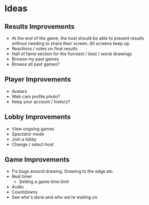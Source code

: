 # Ideas
## Results Improvements
* At the end of the game, the host should be able to present results without needing to share their screen. All screens keep up.
* Reactions / votes on final results
* Hall of fame section for the funniest / best / worst drawings
* Browse my past games
* Browse all past games?

## Player Improvements
* Avatars
* Web cam profile photo?
* Keep your account / history?

## Lobby Improvements
* View ongoing games
* Spectator mode
* Join a lobby
* Change / select host

## Game Improvements
* Fix bugs around drawing. Drawing to the edge etc.
* Real timer
  * Setting a game time limit
* Audio
* Countdowns
* See who's done and who we're waiting on